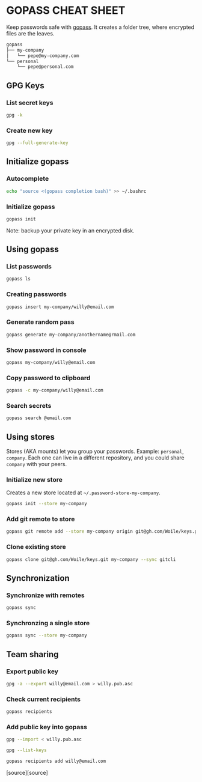 # GOPASS CHEAT SHEET

Keep passwords safe with [gopass][gopass]. It creates a folder tree, where encrypted files are the leaves.

```bash
gopass
├── my-company
│   └── pepe@my-company.com
└── personal
    └── pepe@personal.com
```

## GPG Keys

### List secret keys

```bash
gpg -k
```

### Create new key

```bash
gpg --full-generate-key
```

## Initialize gopass

### Autocomplete

```bash
echo "source <(gopass completion bash)" >> ~/.bashrc
```

### Initialize gopass

```bash
gopass init
```

Note: backup your private key in an encrypted disk.

## Using gopass

### List passwords

```bash
gopass ls
```

### Creating passwords

<!-- Default store location `~/.password-store/` -->

```bash
gopass insert my-company/willy@email.com
```

### Generate random pass

```bash
gopass generate my-company/anothername@rmail.com
```

### Show password in console

```bash
gopass my-company/willy@email.com
```

### Copy password to clipboard

```bash
gopass -c my-company/willy@email.com
```

### Search secrets

```bash
gopass search @email.com
```

## Using stores

Stores (AKA mounts) let you group your passwords. Example: `personal`, `company`.
Each one can live in a different repository, and you could share `company` with your peers.

### Initialize new store

Creates a new store located at `~/.password-store-my-company`.

```bash
gopass init --store my-company
```

### Add git remote to store

```bash
gopass git remote add --store my-company origin git@gh.com/Woile/keys.git
```

### Clone existing store

```bash
gopass clone git@gh.com/Woile/keys.git my-company --sync gitcli
```

## Synchronization

### Synchronize with remotes

```bash
gopass sync
```

### Synchronzing a single store

```bash
gopass sync --store my-company
```

## Team sharing

### Export public key

```bash
gpg -a --export willy@email.com > willy.pub.asc
```

### Check current recipients

```bash
gopass recipients
```

### Add public key into gopass

```bash
gpg --import < willy.pub.asc
```

```bash
gpg --list-keys
```

```bash
gopass recipients add willy@email.com
```

<div class="source">
[source][source]
</div>

[gopass]: https://gopass.pw
[source]: https://github.com/Woile/gopass-cheat-sheet
